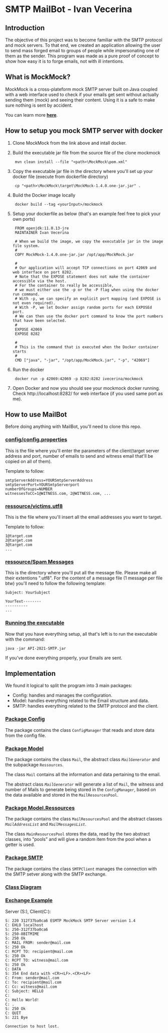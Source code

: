 # **SMTP MailBot - Ivan Vecerina**
## **Introduction**
The objective of this project was to become familiar with the SMTP protocol and mock servers. To that end, we created an application allowing the user to send mass forged email to groups of people while impersonating one of them as the sender. This program was made as a pure proof of concept to show how easy it is to forge emails, not with ill intentions.

## **What is MockMock?**
MockMock is a cross-plateform mock SMTP server built on Java coupled with a web interface used to check if your emails get sent without actually sending them (mock) and seeing their content. Using it is a safe to make sure nothing is sent by accident.

You can learn more **[here](https://github.com/tweakers/MockMock)**.

## **How to setup you mock SMTP server with docker**
1. Clone MockMock from the link above and intall docker.
2. Build the executable jar file from the source file of the clone mockmock

        mvn clean install --file "<path>\MockMock\pom.xml"

3. Copy the executable jar file in the directory where you'll set up your docker file (execute from dockerfile directory)

        cp "<path>\MockMock\target\MockMock-1.4.0.one-jar.jar" .

4. Build the Docker image locally

        docker build --tag <yourInput>/mockmock

5. Setup your dockerfile as below (that's an example feel free to pick your own ports)

        FROM openjdk:11.0.13-jre
        MAINTAINER Ivan Vecerina

        # When we build the image, we copy the executable jar in the image file system. 
        #
        COPY MockMock-1.4.0.one-jar.jar /opt/app/MockMock.jar

        #
        # Our application will accept TCP connections on port 42069 and web interface on port 8282. 
        # Note that the EXPOSE statement does not make the container accessible via the host.
        # For the container to really be accessible,
        # we must either use the -p or the -P flag when using the docker run command. 
        # With -p, we can specify an explicit port mapping (and EXPOSE is not even required).
        # With -P, we let Docker assign random ports for each EXPOSEd port.
        # We can then use the docker port command to know the port numbers that have been selected.
        #
        EXPOSE 42069
        EXPOSE 8282

        #
        # This is the command that is executed when the Docker container starts
        #
        CMD ["java", "-jar", "/opt/app/MockMock.jar", "-p", "42069"]

6. Run the docker

        docker run -p 42069:42069 -p 8282:8282 ivecerina/mockmock

7. Open Docker and now you should see your mockmock docker running. Check http://localhost:8282/ for web interface (if you used same port as me).

## **How to use MailBot**
Before doing anything with MailBot, you'll need to clone this repo.
### <u>config/config.properties</u>
This is the file where you'll enter the parameters of the client(target server address and port, number of emails to send and witness email that'll be copied on all of them).

Template to follow:

    smtpServerAddress=YOURSmtpServerAddress
    smtpServerPort=YOURSmtpServerport
    numberOfGroups=NUMBER
    witnessesToCC=1@WITNESS.com, 2@WITNESS.com, ...

### <u>ressource/victims.utf8</u>
This is the file where you'll insert all the email addresses you want to target.

Template to follow:

    1@target.com
    2@target.com
    3@target.com
    ...

### <u>ressource/Spam Messages</u>
This is the directory where you'll put all the message file. Please make all their extentions ".utf8".
For the content of a message file (1 message per file btw) you'll need to follow the following template:

    Subject: YourSubject

    YourText--------
    ----------
    ...

### <u>Running the executable</u>
Now that you have everything setup, all that's left is to run the executable with the command:

    java -jar API-2021-SMTP.jar

If you've done everything properly, your Emails are sent.

## **Implementation**
We found it logical to split the program into 3 main packages:

- Config: handles and manages the configuration.
- Model:  handles everything related to the Email structure and data.
- SMTP:   handles everything related to the SMTP protocol and the client.

### <u>Package Config</u>
The package contains the class `ConfigManager` that reads and store data from the config file.

### <u>Package Model</u>
The package contains the class `Mail`, the abstract class *`MailGenerator`* and the subpackage `Ressources`.

The class `Mail` contains all the information and data pertaining to the email.

The abstract class *`MailGenerator`* will generate a list of `Mail`, the witness and number of Mails to generate being stored in the `ConfigManager`, based on the data available and stored in the `MailResourcesPool`.

### <u>Package Model.Ressources</u>
The package contains the class `MailResourcesPool` and the abstract classes *`MailAddressList`* and *`MailMessagesList`*.

The class `MainResourcesPool` stores the data, read by the two abstract classes, into "pools" and will give a random item from the pool when a getter is used.

### <u>Package SMTP</u>
The package contains the class `SMTPClient` manages the connection with the SMTP setver along with the SMTP exchange.

### <u>Class Diagram</u>


### <u>Exchange Example</u>
Server (S:), Client(C:):

    S: 220 312f37ba0ca6 ESMTP MockMock SMTP Server version 1.4
    C: EHLO localhost
    S: 250-312f37ba0ca6
    S: 250-8BITMIME
    S: 250 Ok
    C: MAIL FROM: sender@mail.com
    S: 250 Ok
    C: RCPT TO: recipient@mail.com
    S: 250 Ok
    C: RCPT TO: witness@mail.com
    S: 250 Ok
    C: DATA
    S: 354 End data with <CR><LF>.<CR><LF>
    C: From: sender@mail.com
    C: To: recipient@mail.com
    C: Cc: witness@mail.com
    C: Subject: HELLO
    C:
    C: Hello World!
    C: .
    S: 250 Ok
    C: QUIT
    S: 221 Bye

    Connection to host lost.